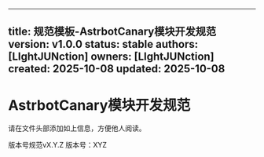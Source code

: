 ______________________________________________________________________

## title: 规范模板-AstrbotCanary模块开发规范 version: v1.0.0 status: stable authors: [LIghtJUNction] owners: [LIghtJUNction] created: 2025-10-08 updated: 2025-10-08

# AstrbotCanary模块开发规范

请在文件头部添加如上信息，方便他人阅读。

版本号规范vX.Y.Z
版本号：XYZ

